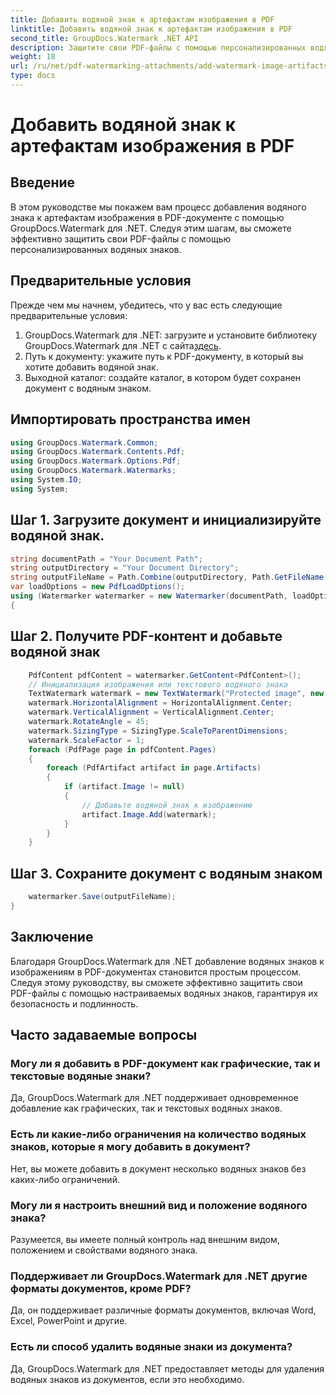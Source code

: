 ```yaml
---
title: Добавить водяной знак к артефактам изображения в PDF
linktitle: Добавить водяной знак к артефактам изображения в PDF
second_title: GroupDocs.Watermark .NET API
description: Защитите свои PDF-файлы с помощью персонализированных водяных знаков с помощью GroupDocs.Watermark для .NET. Легко добавляйте текстовые или графические водяные знаки к изображениям в PDF-документах.
weight: 18
url: /ru/net/pdf-watermarking-attachments/add-watermark-image-artifacts-pdf/
type: docs
---
```

# Добавить водяной знак к артефактам изображения в PDF

## Введение
В этом руководстве мы покажем вам процесс добавления водяного знака к артефактам изображения в PDF-документе с помощью GroupDocs.Watermark для .NET. Следуя этим шагам, вы сможете эффективно защитить свои PDF-файлы с помощью персонализированных водяных знаков.
## Предварительные условия
Прежде чем мы начнем, убедитесь, что у вас есть следующие предварительные условия:
1.  GroupDocs.Watermark для .NET: загрузите и установите библиотеку GroupDocs.Watermark для .NET с сайта[здесь](https://releases.groupdocs.com/Watermark/net/).
2. Путь к документу: укажите путь к PDF-документу, в который вы хотите добавить водяной знак.
3. Выходной каталог: создайте каталог, в котором будет сохранен документ с водяным знаком.

## Импортировать пространства имен
```csharp
using GroupDocs.Watermark.Common;
using GroupDocs.Watermark.Contents.Pdf;
using GroupDocs.Watermark.Options.Pdf;
using GroupDocs.Watermark.Watermarks;
using System.IO;
using System;
```
## Шаг 1. Загрузите документ и инициализируйте водяной знак.
```csharp
string documentPath = "Your Document Path";
string outputDirectory = "Your Document Directory";
string outputFileName = Path.Combine(outputDirectory, Path.GetFileName(documentPath));
var loadOptions = new PdfLoadOptions();
using (Watermarker watermarker = new Watermarker(documentPath, loadOptions))
{
```
## Шаг 2. Получите PDF-контент и добавьте водяной знак
```csharp
	PdfContent pdfContent = watermarker.GetContent<PdfContent>();
	// Инициализация изображения или текстового водяного знака
	TextWatermark watermark = new TextWatermark("Protected image", new Font("Arial", 8));
	watermark.HorizontalAlignment = HorizontalAlignment.Center;
	watermark.VerticalAlignment = VerticalAlignment.Center;
	watermark.RotateAngle = 45;
	watermark.SizingType = SizingType.ScaleToParentDimensions;
	watermark.ScaleFactor = 1;
	foreach (PdfPage page in pdfContent.Pages)
	{
		foreach (PdfArtifact artifact in page.Artifacts)
		{
			if (artifact.Image != null)
			{
				// Добавьте водяной знак к изображению
				artifact.Image.Add(watermark);
			}
		}
	}
```
## Шаг 3. Сохраните документ с водяным знаком
```csharp
	watermarker.Save(outputFileName);
}
```

## Заключение
Благодаря GroupDocs.Watermark для .NET добавление водяных знаков к изображениям в PDF-документах становится простым процессом. Следуя этому руководству, вы сможете эффективно защитить свои PDF-файлы с помощью настраиваемых водяных знаков, гарантируя их безопасность и подлинность.
## Часто задаваемые вопросы
### Могу ли я добавить в PDF-документ как графические, так и текстовые водяные знаки?
Да, GroupDocs.Watermark для .NET поддерживает одновременное добавление как графических, так и текстовых водяных знаков.
### Есть ли какие-либо ограничения на количество водяных знаков, которые я могу добавить в документ?
Нет, вы можете добавить в документ несколько водяных знаков без каких-либо ограничений.
### Могу ли я настроить внешний вид и положение водяного знака?
Разумеется, вы имеете полный контроль над внешним видом, положением и свойствами водяного знака.
### Поддерживает ли GroupDocs.Watermark для .NET другие форматы документов, кроме PDF?
Да, он поддерживает различные форматы документов, включая Word, Excel, PowerPoint и другие.
### Есть ли способ удалить водяные знаки из документа?
Да, GroupDocs.Watermark для .NET предоставляет методы для удаления водяных знаков из документов, если это необходимо.